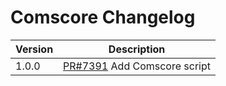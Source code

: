 # Comscore Changelog

<!-- prettier-ignore -->
| Version | Description |
|---------|-------------|
| 1.0.0 | [PR#7391](https://github.com/bbc/simorgh/pull/7391) Add Comscore script |
